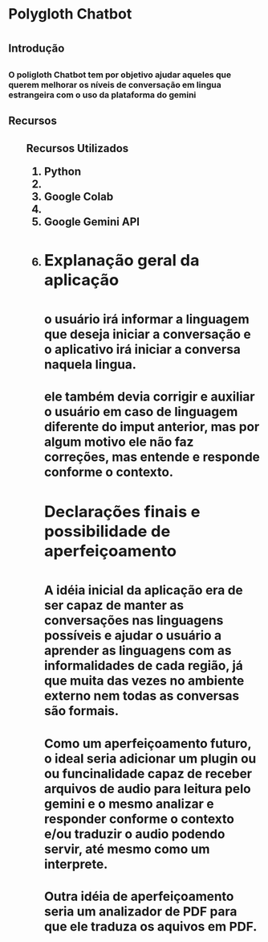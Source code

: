 <h1> Polygloth Chatbot <h1>

<h2> Introdução <h2>
<h3> O poligloth Chatbot tem por objetivo ajudar aqueles que querem melhorar os níveis de conversação em lingua estrangeira com o uso da plataforma do gemini <h3>

<h2> Recursos <h2>
<ol>Recursos Utilizados<ol>
<li> Python <li>
<li> Google Colab <li>
<li> Google Gemini API <li>

<h2> Explanação geral da aplicação <h2>
<h3>o usuário irá informar a linguagem que deseja iniciar a conversação e o aplicativo irá iniciar a conversa naquela lingua.<h3>
<h3>ele também devia corrigir e auxiliar o usuário em caso de linguagem diferente do imput anterior, mas por algum motivo ele não faz correções, mas entende e responde conforme o contexto.<h3>

<h2>Declarações finais e possibilidade de aperfeiçoamento<h2>
<h3>A idéia inicial da aplicação era de ser capaz de manter as conversações nas linguagens possíveis e ajudar o usuário a aprender as linguagens com as informalidades de cada região, já que muita das vezes no ambiente externo nem todas as conversas são formais.<h3>
<h3>Como um aperfeiçoamento futuro, o ideal seria adicionar um plugin ou ou funcinalidade capaz de receber arquivos de audio para leitura pelo gemini e o mesmo analizar e responder conforme o contexto e/ou traduzir o audio podendo servir, até mesmo como um interprete. <h3>
<h3>Outra idéia de aperfeiçoamento seria um analizador de PDF para que ele traduza os aquivos em PDF.<h3>